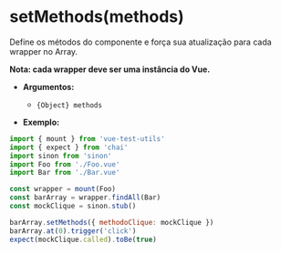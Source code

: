 # setMethods(methods)

Define os métodos do componente e força sua atualização para cada wrapper no Array.

**Nota: cada wrapper deve ser uma instância do Vue.**

- **Argumentos:**
  - `{Object} methods`

- **Exemplo:**

```js
import { mount } from 'vue-test-utils'
import { expect } from 'chai'
import sinon from 'sinon'
import Foo from './Foo.vue'
import Bar from './Bar.vue'

const wrapper = mount(Foo)
const barArray = wrapper.findAll(Bar)
const mockClique = sinon.stub()

barArray.setMethods({ methodoClique: mockClique })
barArray.at(0).trigger('click')
expect(mockClique.called).toBe(true)
```
